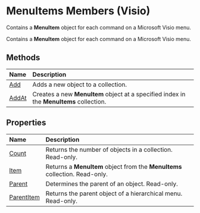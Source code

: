 
# MenuItems Members (Visio)
 Contains a **MenuItem** object for each command on a Microsoft Visio menu.

 Contains a **MenuItem** object for each command on a Microsoft Visio menu.


## Methods



|**Name**|**Description**|
|:-----|:-----|
|[Add](29743e75-572b-7638-710e-434c68b1a0b3.md)|Adds a new object to a collection.|
|[AddAt](1a987305-29f9-4f58-758b-a89d1e1911ca.md)|Creates a new  **MenuItem** object at a specified index in the **MenuItems** collection.|

## Properties



|**Name**|**Description**|
|:-----|:-----|
|[Count](b1261b4a-6b79-224f-b941-f96988e796d2.md)|Returns the number of objects in a collection. Read-only.|
|[Item](1324184f-5eee-460a-e0a9-7d714a8f561c.md)|Returns a  **MenuItem** object from the **MenuItems** collection. Read-only.|
|[Parent](56d936ed-f41d-3684-e372-f4d1258f8ee4.md)|Determines the parent of an object. Read-only.|
|[ParentItem](a6251675-9bca-e984-171b-16733c49d806.md)|Returns the parent object of a hierarchical menu. Read-only.|

